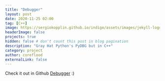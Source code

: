 ```yaml
---
title: "Debugger"
layout: post
date: 2020-11-25 02:00
tag: [C++]
image: https://sergiokopplin.github.io/indigo/assets/images/jekyll-logo-light-solid.png
headerImage: false
projects: true
hidden: false # don't count this post in blog pagination
description: "Gray Hat Python's PyDBG but in C++"
category: project
author: coreflood
externalLink: false
---
```


Check it out in Github [Debugger](https://github.com/AlyaGomaa/Debugger) :)
